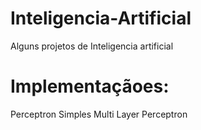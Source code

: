# Inteligencia-Artificial
Alguns projetos de Inteligencia artificial
# Implementaçãoes:
  Perceptron Simples
  Multi Layer Perceptron
